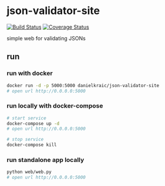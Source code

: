 # json-validator-site

[![Build Status](https://travis-ci.org/danielkraic/json-validator-site.svg?branch=master)](https://travis-ci.org/danielkraic/json-validator-site)
[![Coverage Status](https://coveralls.io/repos/github/danielkraic/json-validator-site/badge.svg?branch=code-coverage)](https://coveralls.io/github/danielkraic/json-validator-site?branch=code-coverage)

simple web for validating JSONs

## run

### run with docker

```bash
docker run -d -p 5000:5000 danielkraic/json-validator-site
# open url http://0.0.0.0:5000
```

### run locally with docker-compose

```bash
# start service
docker-compose up -d
# open url http://0.0.0.0:5000

# stop service
docker-compose kill
```

### run standalone app locally

```bash
python web/web.py
# open url http://0.0.0.0:5000
```
